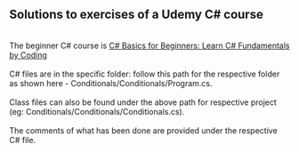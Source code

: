 ## Solutions to exercises of a Udemy C# course ## 
<br> The beginner C# course is [C# Basics for Beginners: Learn C# Fundamentals by Coding](https://www.udemy.com/course/csharp-tutorial-for-beginners/) </br>
<br> C# files are in the specific folder: follow this path for the respective folder as shown here - Conditionals/Conditionals/Program.cs. </br>
 <br> Class files can also be found under the above path for respective project (eg: Conditionals/Conditionals/Conditionals.cs). </br>
 <br> The comments of what has been done are provided under the respective C# file. </br>
